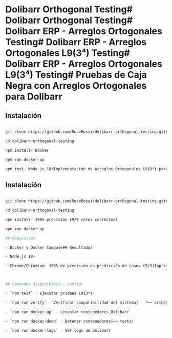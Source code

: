 # Dolibarr Orthogonal Testing# Dolibarr Orthogonal Testing# Dolibarr ERP - Arreglos Ortogonales Testing# Dolibarr ERP - Arreglos Ortogonales L9(3⁴) Testing#  **Dolibarr ERP - Arreglos Ortogonales L9(3⁴) Testing**#  Pruebas de Caja Negra con Arreglos Ortogonales para Dolibarr



## Instalación

```bash

git clone https://github.com/RoseRossi/dolibarr-orthogonal-testing.git## Requisitos

cd dolibarr-orthogonal-testing

npm install- Docker

npm run docker-up

npm test- Node.js 18+Implementación de Arreglos Ortogonales L9(3⁴) para optimización de pruebas automatizadas black-box en Dolibarr ERP.

```


## Instalación

```bash

git clone https://github.com/RoseRossi/dolibarr-orthogonal-testing.git## Resultados## Descripción

cd dolibarr-orthogonal-testing

npm install- 100% precisión (9/9 casos correctos)

npm run docker-up

## Requisitos

- Docker y Docker Compose## Resultados

- Node.js 18+

- Chrome/Chromium- 100% de precisión en predicción de casos (9/9)Implementación exitosa de **Arreglos Ortogonales L9(3⁴)** para optimización de pruebas automatizadas black-box en Dolibarr ERP, logrando **89% reducción en casos de prueba** con **100% de precisión**.



## Comandos disponibles├── config/

- `npm test` - Ejecutar pruebas L9(3⁴)

- `npm run verify` - Verificar compatibilidad del sistema│   └── orthogonal-design.js             # Matriz L9(3⁴) y factores### Diseño L9(3⁴)

- `npm run docker-up` - Levantar contenedores Dolibarr

- `npm run docker-down` - Detener contenedores├── tests/

- `npm run docker-logs` - Ver logs de Dolibarr